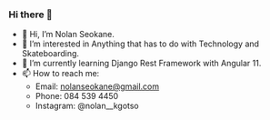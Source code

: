 ### Hi there 👋

- 👋  Hi, I’m Nolan Seokane.
- 👀  I’m interested in Anything that has to do with Technology and Skateboarding.
- 🌱  I’m currently learning Django Rest Framework with Angular 11.
- 📫  How to reach me: 
  - Email: nolanseokane@gmail.com 
  - Phone: 084 539 4450 
  - Instagram: @nolan__kgotso
